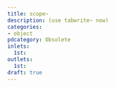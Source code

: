 ```yaml
---
title: scope~
description: (use tabwrite~ now)
categories:
- object
pdcategory: Obsolete
inlets:
  1st:
outlets:
  1st:
draft: true
---
```


